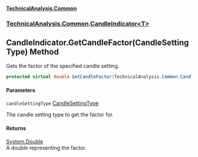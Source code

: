 #### [TechnicalAnalysis.Common](Atypical.TechnicalAnalysis.Common.md 'Atypical.TechnicalAnalysis.Common')
### [TechnicalAnalysis.Common](Atypical.TechnicalAnalysis.Common.md#TechnicalAnalysis.Common 'TechnicalAnalysis.Common').[CandleIndicator&lt;T&gt;](CandleIndicator_T_.md 'TechnicalAnalysis.Common.CandleIndicator<T>')

## CandleIndicator<T>.GetCandleFactor(CandleSettingType) Method

Gets the factor of the specified candle setting.

```csharp
protected virtual double GetCandleFactor(TechnicalAnalysis.Common.CandleSettingType candleSettingType);
```
#### Parameters

<a name='TechnicalAnalysis.Common.CandleIndicator_T_.GetCandleFactor(TechnicalAnalysis.Common.CandleSettingType).candleSettingType'></a>

`candleSettingType` [CandleSettingType](CandleSettingType.md 'TechnicalAnalysis.Common.CandleSettingType')

The candle setting type to get the factor for.

#### Returns
[System.Double](https://docs.microsoft.com/en-us/dotnet/api/System.Double 'System.Double')  
A double representing the factor.